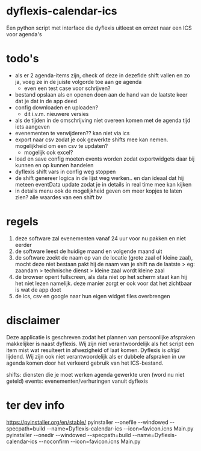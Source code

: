 # dyflexis-calendar-ics

Een python script met interface die dyflexis uitleest en omzet naar een ICS voor agenda's

# todo's

- als er 2 agenda-items zijn, check of deze in dezeflde shift vallen en zo ja, voeg ze in de juiste volgorde toe aan ge
  agenda
    - even een test case voor schrijven?
- bestand opslaan als en openen doen aan de hand van de laatste keer dat je dat in de app deed
- config downloaden en uploaden?
    - dit i.v.m. nieuwere versies
- als de tijden in de omschrijving niet overeen komen met de agenda tijd iets aangeven
- evenementen te verwijderen?? kan niet via ics
- export naar csv zodat je ook gewerkte shifts mee kan nemen. mogelijkheid om een csv te updaten?
    - mogelijk ook excel?
- load en save config moeten events worden zodat exportwidgets daar bij kunnen en op kunnen handelen
- dyflexis shift vars in config weg stoppen
- de shift genereer logica in de lijst weg werken.. en dan ideaal dat hij meteen eventData update zodat je in details in
  real time mee kan kijken
- in details menu ook de mogelijkheid geven om meer kopjes te laten zien? alle waardes van een shift bv

# regels

1. deze software zal evenementen vanaf 24 uur voor nu pakken en niet eerder
2. de software leest de huidige maand en volgende maand uit
3. de software zoekt de naam op van de locatie (grote zaal of kleine zaal), mocht deze niet bestaan pakt hij de naam van
   je shift na de laatste >
   eg: zaandam > technische dienst > kleine zaal wordt kleine zaal
4. de browser opent fullscreen, als data niet op het scherm staat kan hij het niet lezen namelijk.
   deze manier zorgt er ook voor dat het zichtbaar is wat de app doet
5. de ics, csv en google naar hun eigen widget files overbrengen

# disclaimer

Deze applicatie is geschreven zodat het plannen van persoonlijke afspraken makkelijker is naast dyflexis. Wij zijn niet
verantwoordelijk als het script een item mist
wat resulteert in afwezigheid of laat komen. Dyflexis is *altijd* lijdend.
Wij zijn ook niet verantwoordelijk als er dubbele afspraken in uw agenda komen door het verkeerd gebruik van het ICS-bestand.

shifts:
diensten die je moet werken
agenda
gewerkte uren (word nu niet geteld)
events:
evenementen/verhuringen vanuit dyflexis

# ter dev info

https://pyinstaller.org/en/stable/
pyinstaller --onefile --windowed --specpath=build --name=Dyflexis-calendar-ics --icon=favicon.icns Main.py
pyinstaller --onedir --windowed --specpath=build --name=Dyflexis-calendar-ics --noconfirm --icon=favicon.icns Main.py